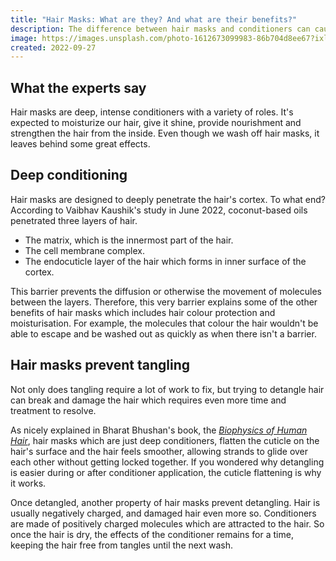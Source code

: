 ```yaml
---
title: "Hair Masks: What are they? And what are their benefits?"
description: The difference between hair masks and conditioners can cause confusion. Is it just a conditioner by another name?
image: https://images.unsplash.com/photo-1612673099983-86b704d8ee67?ixlib=rb-1.2.1&ixid=eyJhcHBfaWQiOjEyMDd9&auto=format&fit=crop&w=1000&q=80
created: 2022-09-27
---
```


## What the experts say

Hair masks are deep, intense conditioners with a variety of roles. It's expected to moisturize our hair, give it shine, provide nourishment and strengthen the hair from the inside. Even though we wash off hair masks, it leaves behind some great effects.

## Deep conditioning

Hair masks are designed to deeply penetrate the hair's cortex. To what end? According to Vaibhav Kaushik's study in June 2022, coconut-based oils penetrated three layers of hair.

- The matrix, which is the innermost part of the hair.
- The cell membrane complex.
- The endocuticle layer of the hair which forms in inner surface of the cortex.

This barrier prevents the diffusion or otherwise the movement of molecules between the layers. Therefore, this very barrier explains some of the other benefits of hair masks which includes hair colour protection and moisturisation. For example, the molecules that colour the hair wouldn't be able to escape and be washed out as quickly as when there isn't a barrier.

## Hair masks prevent tangling

Not only does tangling require a lot of work to fix, but trying to detangle hair can break and damage the hair which requires even more time and treatment to resolve.

As nicely explained in Bharat Bhushan's book, the [_Biophysics of Human Hair_](https://books.google.co.uk/books/about/Biophysics_of_Human_Hair.html?id=IaNtd8VwWNQC&redir_esc=y), hair masks which are just deep conditioners, flatten the cuticle on the hair's surface and the hair feels smoother, allowing strands to glide over each other without getting locked together. If you wondered why detangling is easier during or after conditioner application, the cuticle flattening is why it works.

Once detangled, another property of hair masks prevent detangling. Hair is usually negatively charged, and damaged hair even more so. Conditioners are made of positively charged molecules which are attracted to the hair. So once the hair is dry, the effects of the conditioner remains for a time, keeping the hair free from tangles until the next wash. 
